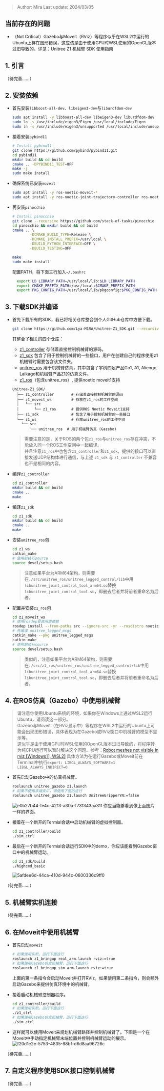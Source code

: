 > Author: Mira
> Last update: 2024/03/05

## 当前存在的问题
- （Not Critical）Gazebo与Moveit（RViz）等程序似乎在WSL2中运行的Ubuntu上存在图形错误，这应该是由于使用GPU时WSL使用的OpenGL版本过旧导致的。详见：Unitree Z1 机械臂 SDK 使用指南

## 1. 引言
（待完善……）

## 2. 安装依赖
- 首先安装`libboost-all-dev`、`libeigen3-dev`与`liburdfdom-dev`
	```bash
	sudo apt install -y libboost-all-dev libeigen3-dev liburdfdom-dev
	sudo ln -s /usr/include/eigen3/Eigen /usr/local/include/Eigen
	sudo ln -s /usr/include/eigen3/unsupported /usr/local/include/unsupported
	```
- 接着安装`pybind11 `
	```bash
	# Install pybind11
	git clone https://github.com/pybind/pybind11.git
	cd pybind11
	mkdir build && cd build
	cmake .. -DPYBIND11_TEST=OFF
	make -j
	sudo make install
	```
- 确保系统已安装`moveit`
	```bash
	sudo apt install -y ros-noetic-moveit-*
	sudo apt install -y ros-noetic-joint-trajectory-controller ros-noetic-trac-ik-kinematics-plugin
	```
- 再安装`pinocchio`
	```bash
	# Install pinocchio
	git clone --recursive https://github.com/stack-of-tasks/pinocchio
	cd pinocchio && mkdir build && cd build
	cmake .. \
  			-DCMAKE_BUILD_TYPE=Release \
  			-DCMAKE_INSTALL_PREFIX=/usr/local \
  			-DBUILD_PYTHON_INTERFACE=OFF \
  			-DBUILD_TESTING=OFF 

	make
	sudo make install
	```
 
  配置PATH，将下面三行加入`~/.bashrc`  
  ```bash
	export LD_LIBRARY_PATH=/usr/local/lib:$LD_LIBRARY_PATH
	export CMAKE_PREFIX_PATH=/usr/local:$CMAKE_PREFIX_PATH
	export PKG_CONFIG_PATH=/usr/local/lib/pkgconfig:$PKG_CONFIG_PATH
  ```
	
## 3. 下载SDK并编译
- 首先下载所有的SDK，我已将相关仓库整合到个人GitHub仓库中方便下载。  
	```bash
	git clone https://github.com/Lya-M1RA/Unitree-Z1_SDK.git --recursive
	```
 
  其整合了相关的四个仓库：  
  - [z1_controller](https://github.com/unitreerobotics/z1_controller) 存储着直接控制机械臂的源码。
  - [z1_sdk](https://github.com/unitreerobotics/z1_sdk) 包含了用于控制机械臂的一些接口，用户在创建自己的程序使用z1机械臂时需要包含该文件夹。  
  - [unitree_ros](https://github.com/unitreerobotics/z1_sdk) 用于机械臂仿真，其中包含了宇树四足产品Go1, A1, Aliengo, Laikago和机械臂产品Z1的仿真文件。
  - [z1_ros](https://github.com/unitreerobotics/z1_ros/tree/noetic)（包含unitree_ros）, 提供noetic moveit1支持
  ```
  Unitree-Z1_SDK/
	├── z1_controller        # 存储着直接控制机械臂的源码
	├── z1_moveit_ws         # 存放在z1_ros的工作空间
	│   └── src
	│       └── z1_ros       # 提供ROS Noetic Moveit1支持
	├── z1_sdk               # 包含了用于控制机械臂的一些接口
	└── z1_ws                # 存放unitree_ros的工作空间  
      └── src
          └── unitree_ros  # 用于机械臂仿真 (Gazebo)
  ```
    
  > 需要注意的是，关于ROS的两个包`z1_ros`与`unitree_ros`存在冲突，不能放入同一个ROS工作空间中一起编译。  
  > 并且注意`z1_ros`中也包含`z1_controller`和`z1_sdk`，提供的接口可以直接发送UDP结构体进行通信，与上述 `z1_sdk` 与 `z1_controller` 不兼容也不是相同的内容。
    
- 编译`z1_controller`
	```bash
	cd z1_controller
	mkdir build && cd build
	cmake ..
	make
	```
- 编译`z1_sdk`
	```bash
	cd z1_sdk
	mkdir build && cd build
	cmake ..
	make
	```
- 安装`unitree_ros`包
	```bash
	cd z1_ws 
	catkin_make 
	# 使用前执行source
	source devel/setup.bash
	```
	> 注意如果平台为ARM64架构，则需要在`./src/unitree_ros/unitree_legged_control/lib`中用`libunitree_joint_control_tool_arm64.so`替换`libunitree_joint_control_tool.so`，即删去后者并将前者重命名为后者。

- 配置并安装`z1_ros`包
	```bash
	cd z1_moveit_ws
	# 使用rosdep安装所需依赖
	rosdep install --from-paths src --ignore-src -yr --rosdistro noetic
	# 先编译 unitree_legged_msgs
	catkin_make --pkg unitree_legged_msgs
	catkin_make
	# 使用前执行source
	source devel/setup.bash
	```
	>	类似的，注意如果平台为ARM64架构，则需要在`./src/z1_ros/unitree_ros/unitree_legged_control/lib`中用`libunitree_joint_control_tool_arm64.so`替换`libunitree_joint_control_tool.so`，即删去后者并将前者重命名为后者。

## 4. 在ROS仿真（Gazebo）中使用机械臂  

>	请注意你使用Ubuntu系统的环境，如果你在Windows上通过WSL2运行Ubuntu，请阅读这一部分。  
>	Gazebo与Moveit（在RViz显示中）等程序在WSL2中运行的Ubuntu上可能会出现图形错误，具体表现为在Gazebo或RViz窗口中机械臂的模型不显示等。  
>	这似乎是由于使用GPU时WSL使用的OpenGL版本过旧导致的，将程序转为纯CPU运行可以暂时解决这个问题。参考：[Robot meshes not visible in rviz [Windows11, WSL2]](https://answers.ros.org/question/394135/robot-meshes-not-visible-in-rviz-windows11-wsl2/)
>	具体方法为在运行Gazebo或Moveit前在Terminal中执行`export: LIBGL_ALWAYS_SOFTWARE=1 LIBGL_ALWAYS_INDIRECT=0`

- 首先启动Gazebo中的仿真机械臂。
	```bash
	roslaunch unitree_gazebo z1.launch
	# 如果不使用末端夹爪，请使用下面的这行
	roslaunch unitree_gazebo z1.launch UnitreeGripperYN:=false
	```
  ![e0b27b44-fe4c-4213-a30a-f731343aa31f](https://github.com/Lya-M1RA/Unitree-Z1_SDK/assets/36181581/6511ff7d-0f32-4c5f-b5ff-99220e544280)
	你应当能够看到像上面图片一样的界面。
	
- 接着在一个新开的Termial会话中启动机械臂的虚拟控制器。
	```bash
	cd z1_controller/build
	./sim_ctrl
	```
	
- 最后在一个新开的Termial会话运行SDK中的demo，你应该能看到Gazebo窗口中的机械臂运动。
	```bash
	cd z1_sdk/build
	./highcmd_basic
	```
	![5afdee6d-44ca-410d-944c-0800336c9ff0](https://github.com/Lya-M1RA/Unitree-Z1_SDK/assets/36181581/766b00ba-d6ee-4bba-b3ba-5eb572ed4aff)
	
（待完善……）
	
## 5. 机械臂实机连接
（待完善……）

## 6. 在Moveit中使用机械臂  
- 首先启动`moveit`
	```bash
	# 如果使用实机，运行下面这行
	roslaunch z1_bringup real_arm.launch rviz:=true
	# 如果使用Gazebo仿真机械臂，运行下面这行
	roslaunch z1_bringup sim_arm.launch rviz:=true
	```
	上面的第一条指令会启动Moveit并打开RViz，如果使用第二条指令，则会额外启动Gazebo来提供仿真环境中的机械臂。

- 接着启动机械臂控制器程序。
	```bash
	cd z1_controller/build
	# 如果使用实机，运行下面这行
	./z1_ctrl
	# 如果使用Gazebo仿真机械臂，运行下面这行
	./sim_ctrl
	```
	
- 这样就可以使用Moveit来规划机械臂路径并控制机械臂了。下图是一个在Moveit中手动指定机械臂末端位置并控制机械臂运动的展示。
  ![f20d1e2e-5753-4835-88bf-d6d8aa96726c](https://github.com/Lya-M1RA/Unitree-Z1_SDK/assets/36181581/c7654ee1-2254-4868-8a4c-30364da5bcd1)

（待完善……）

## 7. 自定义程序使用SDK接口控制机械臂
（待完善……）
